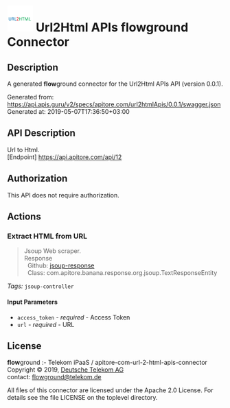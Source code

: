 # ![LOGO](logo.png) Url2Html APIs **flow**ground Connector

## Description

A generated **flow**ground connector for the Url2Html APIs API (version 0.0.1).

Generated from: https://api.apis.guru/v2/specs/apitore.com/url2htmlApis/0.0.1/swagger.json<br/>
Generated at: 2019-05-07T17:36:50+03:00

## API Description

Url to Html.<BR />[Endpoint] https://api.apitore.com/api/12

## Authorization

This API does not require authorization.

## Actions

### Extract HTML from URL

> Jsoup Web scraper.<BR />Response<BR />&nbsp; Github: <a href="https://github.com/keigohtr/apitore-response-parent/tree/master/jsoup-response">jsoup-response</a><BR />&nbsp; Class: com.apitore.banana.response.org.jsoup.TextResponseEntity<BR />

*Tags:* `jsoup-controller`

#### Input Parameters
* `access_token` - _required_ - Access Token
* `url` - _required_ - URL

## License

**flow**ground :- Telekom iPaaS / apitore-com-url-2-html-apis-connector<br/>
Copyright © 2019, [Deutsche Telekom AG](https://www.telekom.de)<br/>
contact: flowground@telekom.de

All files of this connector are licensed under the Apache 2.0 License. For details
see the file LICENSE on the toplevel directory.
